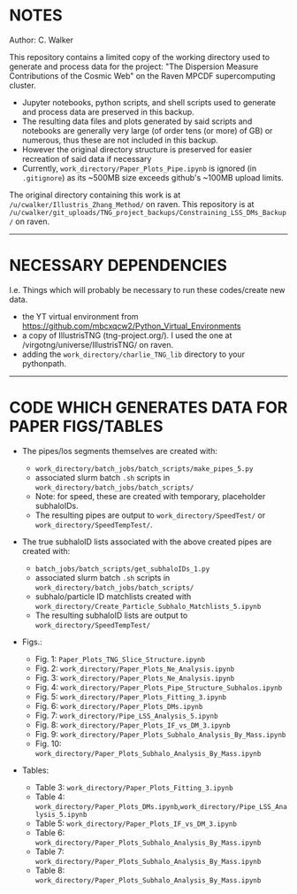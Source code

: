# NOTES
Author: C. Walker

This repository contains a limited copy of the working directory used to generate and process data for the project: "The Dispersion Measure Contributions of the Cosmic Web" on the Raven MPCDF supercomputing cluster.

- Jupyter notebooks, python scripts, and shell scripts used to generate and process data are preserved in this backup.
- The resulting data files and plots generated by said scripts and notebooks are generally very large (of order tens (or more) of GB) or numerous, thus these are not included in this backup.
- However the original directory structure is preserved for easier recreation of said data if necessary
- Currently, `work_directory/Paper_Plots_Pipe.ipynb` is ignored (in `.gitignore`) as its ~500MB size exceeds github's ~100MB upload limits.

The original directory containing this work is at `/u/cwalker/Illustris_Zhang_Method/` on raven. This repository is at `/u/cwalker/git_uploads/TNG_project_backups/Constraining_LSS_DMs_Backup/` on raven.

---

# NECESSARY DEPENDENCIES
I.e. Things which will probably be necessary to run these codes/create new data.

- the YT virtual environment from https://github.com/mbcxqcw2/Python_Virtual_Environments
- a copy of IllustrisTNG (tng-project.org/). I used the one at /virgotng/universe/IllustrisTNG/ on raven.
- adding the `work_directory/charlie_TNG_lib` directory to your pythonpath.

---

# CODE WHICH GENERATES DATA FOR PAPER FIGS/TABLES

- The pipes/los segments themselves are created with:
  - `work_directory/batch_jobs/batch_scripts/make_pipes_5.py`
  - associated slurm batch `.sh` scripts in `work_directory/batch_jobs/batch_scripts/`
  - Note: for speed, these are created with temporary, placeholder subhaloIDs.
  - The resulting pipes are output to `work_directory/SpeedTest/` or `work_directory/SpeedTempTest/`.
- The true subhaloID lists associated with the above created pipes are created with:
  - `batch_jobs/batch_scripts/get_subhaloIDs_1.py`
  - associated slurm batch `.sh` scripts in `work_directory/batch_jobs/batch_scripts/`
  - subhalo/particle ID matchlists created with `work_directory/Create_Particle_Subhalo_Matchlists_5.ipynb`
  - The resulting subhaloID lists are output to `work_directory/SpeedTempTest/`

- Figs.:
  - Fig. 1: `Paper_Plots_TNG_Slice_Structure.ipynb`
  - Fig. 2: `work_directory/Paper_Plots_Ne_Analysis.ipynb`
  - Fig. 3: `work_directory/Paper_Plots_Ne_Analysis.ipynb`
  - Fig. 4: `work_directory/Paper_Plots_Pipe_Structure_Subhalos.ipynb`
  - Fig. 5: `work_directory/Paper_Plots_Fitting_3.ipynb`
  - Fig. 6: `work_directory/Paper_Plots_DMs.ipynb`
  - Fig. 7: `work_directory/Pipe_LSS_Analysis_5.ipynb`
  - Fig. 8: `work_directory/Paper_Plots_IF_vs_DM_3.ipynb`
  - Fig. 9: `work_directory/Paper_Plots_Subhalo_Analysis_By_Mass.ipynb`
  - Fig. 10: `work_directory/Paper_Plots_Subhalo_Analysis_By_Mass.ipynb`

- Tables:
  - Table 3: `work_directory/Paper_Plots_Fitting_3.ipynb`
  - Table 4: `work_directory/Paper_Plots_DMs.ipynb`,`work_directory/Pipe_LSS_Analysis_5.ipynb`
  - Table 5: `work_directory/Paper_Plots_IF_vs_DM_3.ipynb`
  - Table 6: `work_directory/Paper_Plots_Subhalo_Analysis_By_Mass.ipynb`
  - Table 7: `work_directory/Paper_Plots_Subhalo_Analysis_By_Mass.ipynb`
  - Table 8: `work_directory/Paper_Plots_Subhalo_Analysis_By_Mass.ipynb`

